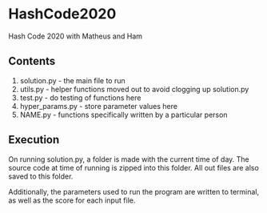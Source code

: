 # HashCode2020
Hash Code 2020 with Matheus and Ham

## Contents
1. solution.py - the main file to run
2. utils.py - helper functions moved out to avoid clogging up solution.py
3. test.py - do testing of functions here
4. hyper_params.py - store parameter values here
5. NAME.py - functions specifically written by a particular person

## Execution
On running solution.py, a folder is made with the current time of day. The source code at time of running is zipped into this folder. All out files are also saved to this folder. 

Additionally, the parameters used to run the program are written to terminal, as well as the score for each input file.
